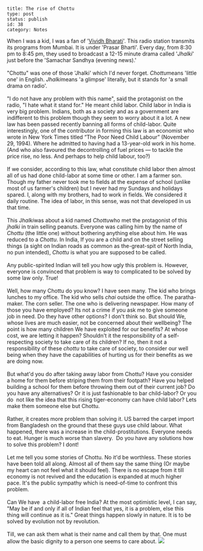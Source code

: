 ~~~~ 
title: The rise of Chottu
type: post
status: publish
id: 38
category: Notes
~~~~

When I was a kid, I was a fan of '[Vividh
Bharati](http://www.allindiaradio.org/vb.html)'. This radio station
transmits its programs from Mumbai. It is under 'Prasar Bharti'. Every
day, from 8:30 pm to 8:45 pm, they used to broadcast a 12-15 minute
drama called '*Jhalki*' just before the 'Samachar Sandhya (evening
news).'\
\
"Chottu" was one of those 'Jhalki' which I'd never forget. *Chottu*means
'little one' in English. *Jhalki*means 'a glimpse' literally, but it
stands for 'a small drama on radio'.\
\
"I do not have any problem with this name", said the protagonist on the
radio, "I hate what it stand for." He meant child labor. Child labor in
India is very big problem. Indians, both as a society and as a
government are indifferent to this problem though they seem to worry
about it a lot. A new law has been passed recently banning all forms of
child-labor. Quite interestingly, one of the contributor in forming this
law is an economist who wrote in New York Times titled “The Poor Need
Child Labour” (November 29, 1994). Where he admitted to having had a
13-year-old work in his home. (And who also favoured the decontrolling
of fuel prices — to tackle the price rise, no less. And perhaps to help
child labour, too?)\
\
If we consider, according to this law, what constitute child labor then
almost all of us had done child-labor at some time or other. I am a
farmer son. Though my father never took me to fields at the expense of
school (unlike most of us farmer's children) but I never had my Sundays
and holidays spared. I, along with my brothers, had to work in fields.
We considered it daily routine. The idea of labor, in this sense, was
not that developed in us that time.\
\
This J*halki*was about a kid named *Chottu*who met the protagonist of
this *jhalki* in train selling peanuts. Everyone was calling him by the
name of *Chottu* (the little one) without bothering anything else about
him. He was reduced to a *Chottu*. In India, If you are a child and on
the street selling things (a sight on Indian roads as common as
the-great-spit of North India, no pun intended), *Chottu* is what you
are supposed to be called.\
\
Any public-spirited Indian will tell you how ugly this problem is.
However, everyone is convinced that problem is way to complicated to be
solved by some law only. True!\
\
Well, how many Chottu do you know? I have seen many. The kid who brings
lunches to my office. The kid who sells *chai* outside the office. The
paratha-maker. The corn seller. The one who is delivering newspaper. How
many of those you have employed? Its not a crime if you ask me to give
someone job in need. Do they have other options? I don't think so. But
should We, whose lives are much easier, not be concerned about their
wellbeing? The point is how many children We have exploited for our
benefits? At whose cost, we are letting it happen? Shouldn't it the
responsibility of a self-respecting society to take care of its
children? If no, then it not a responsibility of these *chottu* to take
care of society, to consider our well being when they have the
capabilities of hurting us for their benefits as we are doing now.\
\
But what'd you do after taking away labor from Chottu? Have you consider
a home for them before striping them from their footpath? Have you
helped building a school for them before throwing them out of their
current job? Do you have any alternatives? Or it is just fashionable to
bar child-labor? Or you do  not like the idea that this rising
tiger-economy can have child labor? Lets make them someone else but
Chottu.\
\
Rather, it creates more problem than solving it. US barred the carpet
import from Bangladesh on the ground that these guys use child labour.
What happened, there was a increase in the child-prostitutions. Everyone
needs to eat. Hunger is much worse than slavery.  Do you have any
solutions how to solve this problem? I dont!\
\
Let me tell you some stories of Chottu. No it'd be worthless. These
stories have been told all along. Almost all of them say the same thing
(Or maybe my heart can not feel what it should feel). There is no escape
from it till economy is not revived and the education is expanded at
much higher pace. It's the public sympathy which is need-of-time to
confront this problem.\
\
Can We have  a child-labor free India? At the most optimistic level, I
can say, "May be if and only if all of Indian feel that yes, it is a
problem, else this thing will continue as it is." Great things happen
slowly in nature. It is to be solved by evolution not by revolution.\
\
Till, we can ask them what is their name and call them by that. One must
allow the basic dignity to a person one seems to care about.
![](https://blogger.googleusercontent.com/tracker/3794193585985230867-4487327829604071734?l=dilawarsays.blogspot.com)
